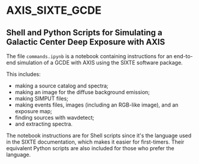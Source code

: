# AXIS_SIXTE_GCDE
## Shell and Python Scripts for Simulating a Galactic Center Deep Exposure with AXIS

The file `commands.ipynb` is a notebook containing instructions for an end-to-end simulation of a GCDE with AXIS using the SIXTE software package. 

This includes: 
* making a source catalog and spectra; 
* making an image for the diffuse background emission; 
* making SIMPUT files; 
* making events files, images (including an RGB-like image), and an exposure map; 
* finding sources with wavdetect; 
* and extracting spectra.

The notebook instructions are for Shell scripts since it's the language used in the SIXTE documentation, which makes it easier for first-timers. Their equivalent Python scripts are also included for those who prefer the language.
